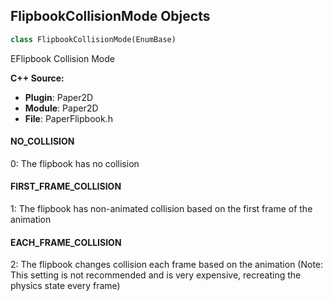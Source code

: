 ## FlipbookCollisionMode Objects

```python
class FlipbookCollisionMode(EnumBase)
```

EFlipbook Collision Mode

**C++ Source:**

- **Plugin**: Paper2D
- **Module**: Paper2D
- **File**: PaperFlipbook.h

<a id="unreal.FlipbookCollisionMode.NO_COLLISION"></a>

#### NO_COLLISION

0: The flipbook has no collision

<a id="unreal.FlipbookCollisionMode.FIRST_FRAME_COLLISION"></a>

#### FIRST_FRAME_COLLISION

1: The flipbook has non-animated collision based on the first frame of the animation

<a id="unreal.FlipbookCollisionMode.EACH_FRAME_COLLISION"></a>

#### EACH_FRAME_COLLISION

2: The flipbook changes collision each frame based on the animation (Note: This setting is not recommended and is very expensive, recreating the physics state every frame)

<a id="unreal.SpriteCollisionMode"></a>